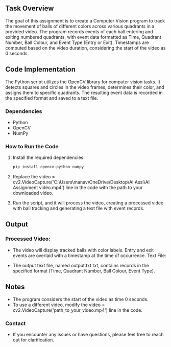
## Task Overview

The goal of this assignment is to create a Computer Vision program to track the movement of balls of different colors across various quadrants in a provided video. The program records events of each ball entering and exiting numbered quadrants, with event data formatted as Time, Quadrant Number, Ball Colour, and Event Type (Entry or Exit). Timestamps are computed based on the video duration, considering the start of the video as 0 seconds.

## Code Implementation

The Python script utilizes the OpenCV library for computer vision tasks. It detects squares and circles in the video frames, determines their color, and assigns them to specific quadrants. The resulting event data is recorded in the specified format and saved to a text file.

### Dependencies

- Python
- OpenCV
- NumPy

### How to Run the Code

1. Install the required dependencies:
   ```bash
   pip install opencv-python numpy
3. Replace the video = cv2.VideoCapture('C:\\Users\\manav\\OneDrive\\Desktop\\AI Assi\\AI Assignment video.mp4') line in the code with the path to your downloaded video.

4. Run the script, and it will process the video, creating a processed video with ball tracking and generating a text file with event records.

## Output

### Processed Video:
- The video will display tracked balls with color labels.
Entry and exit events are overlaid with a timestamp at the time of occurrence.
Text File:

- The output text file, named output.txt.txt, contains records in the specified format (Time, Quadrant Number, Ball Colour, Event Type).
## Notes
- The program considers the start of the video as time 0 seconds.
- To use a different video, modify the video = cv2.VideoCapture('path_to_your_video.mp4') line in the code.
### Contact
- If you encounter any issues or have questions, please feel free to reach out for clarification.
